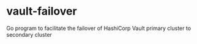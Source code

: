 # vault-failover
Go program to facilitate the failover of HashiCorp Vault primary cluster to secondary cluster
